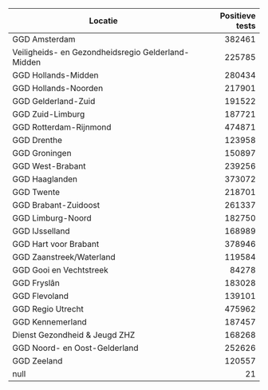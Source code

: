 | Locatie | Positieve tests |
|---------|----------------:|
| GGD Amsterdam                            | 382461 |
| Veiligheids- en Gezondheidsregio Gelderland-Midden | 225785 |
| GGD Hollands-Midden                      | 280434 |
| GGD Hollands-Noorden                     | 217901 |
| GGD Gelderland-Zuid                      | 191522 |
| GGD Zuid-Limburg                         | 187721 |
| GGD Rotterdam-Rijnmond                   | 474871 |
| GGD Drenthe                              | 123958 |
| GGD Groningen                            | 150897 |
| GGD West-Brabant                         | 239256 |
| GGD Haaglanden                           | 373072 |
| GGD Twente                               | 218701 |
| GGD Brabant-Zuidoost                     | 261337 |
| GGD Limburg-Noord                        | 182750 |
| GGD IJsselland                           | 168989 |
| GGD Hart voor Brabant                    | 378946 |
| GGD Zaanstreek/Waterland                 | 119584 |
| GGD Gooi en Vechtstreek                  | 84278 |
| GGD Fryslân                              | 183028 |
| GGD Flevoland                            | 139101 |
| GGD Regio Utrecht                        | 475962 |
| GGD Kennemerland                         | 187457 |
| Dienst Gezondheid & Jeugd ZHZ            | 168268 |
| GGD Noord- en Oost-Gelderland            | 252626 |
| GGD Zeeland                              | 120557 |
| null                                     |    21 |
